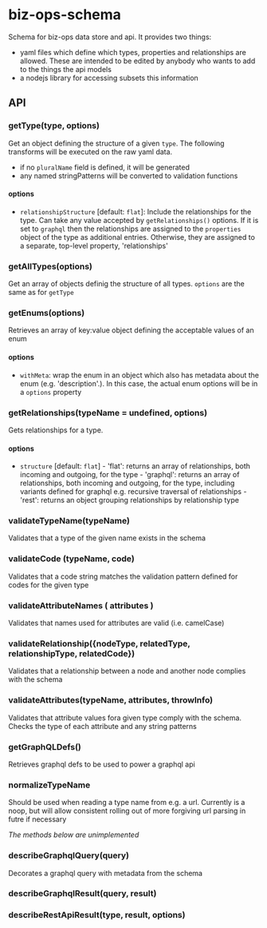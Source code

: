 # biz-ops-schema

Schema for biz-ops data store and api. It provides two things:

- yaml files which define which types, properties and relationships are allowed. These are intended to be edited by anybody who wants to add to the things the api models
- a nodejs library for accessing subsets this information

## API

### getType(type, options)

Get an object defining the structure of a given `type`. The following transforms will be executed on the raw yaml data.

- if no `pluralName` field is defined, it will be generated
- any named stringPatterns will be converted to validation functions

#### options

- `relationshipStructure` [default: `flat`]: Include the relationships for the type. Can take any value accepted by `getRelationships()` options. If it is set to `graphql` then the relationships are assigned to the `properties` object of the type as additional entries. Otherwise, they are assigned to a separate, top-level property, 'relationships'

### getAllTypes(options)

Get an array of objects definig the structure of all types. `options` are the same as for `getType`

### getEnums(options)

Retrieves an array of key:value object defining the acceptable values of an enum

#### options

- `withMeta`: wrap the enum in an object which also has metadata about the enum (e.g. 'description'.). In this case, the actual enum options will be in a `options` property

### getRelationships(typeName = undefined, options)

Gets relationships for a type.

#### options

- `structure` [default: `flat`] - 'flat': returns an array of relationships, both incoming and outgoing, for the type - 'graphql': returns an array of relationships, both incoming and outgoing, for the type, including variants defined for graphql e.g. recursive traversal of relationships - 'rest': returns an object grouping relationships by relationship type

### validateTypeName(typeName)

Validates that a type of the given name exists in the schema

### validateCode (typeName, code)

Validates that a code string matches the validation pattern defined for codes for the given type

### validateAttributeNames ( attributes )

Validates that names used for attributes are valid (i.e. camelCase)

### validateRelationship({nodeType, relatedType, relationshipType, relatedCode})

Validates that a relationship between a node and another node complies with the schema

### validateAttributes(typeName, attributes, throwInfo)

Validates that attribute values fora given type comply with the schema. Checks the type of each attribute and any string patterns

### getGraphQLDefs()

Retrieves graphql defs to be used to power a graphql api

### normalizeTypeName

Should be used when reading a type name from e.g. a url. Currently is a noop, but will allow consistent rolling out of more forgiving url parsing in futre if necessary

_The methods below are unimplemented_

### describeGraphqlQuery(query)

Decorates a graphql query with metadata from the schema

### describeGraphqlResult(query, result)

### describeRestApiResult(type, result, options)
